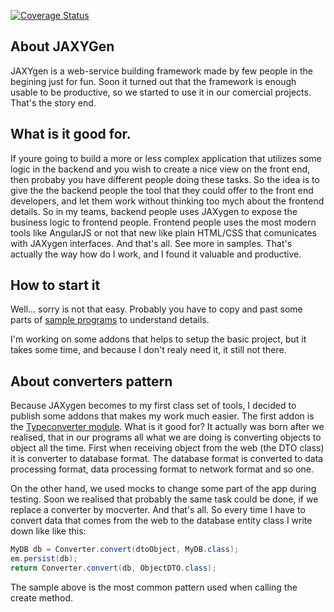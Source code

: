 [![Coverage Status](https://img.shields.io/coveralls/vicctor/jaxygen.svg)](https://coveralls.io/r/vicctor/jaxygen)

## About JAXYGen
JAXYgen is a web-service building framework made by few people in the begining just for fun. Soon it turned out that the framework is enough usable to be productive, so we started to use it in our comercial projects. That's the story end.

## What is it good for.
If youre going to build a more or less complex application that utilizes some logic in the backend and you wish to create a nice view on the front end, then probaby you have different people doing these tasks. So the idea is to give the the backend people the tool that they could offer to the front end developers, and let them work without thinking too mych about the frontend details. So in my teams, backend people uses JAXygen to expose the business logic to frontend people. Frontend people uses the most modern tools like AngularJS or not that new like plain HTML/CSS that comunicates with JAXygen interfaces. And that's all. See more in samples.
That's actually the way how do I work, and I found it valuable and productive.

## How to start it
Well... sorry is not that easy. Probably you have to copy and past some parts of [sample programs](https://github.com/vicctor/jaxygen/tree/master/jaxygen-api-sample) to understand details. 

I'm working on some addons that helps to setup the basic project, but it takes some time, and because I don't realy need it, it still not there.

## About converters pattern
Because JAXygen becomes to my first class set of tools, I decided to publish some addons that makes my work much easier. The first addon is the [Typeconverter module](https://github.com/vicctor/jaxygen/tree/master/jaxygen-typeconverter).
What is it good for?
It actually was born after we realised, that in our programs all what we are doing is converting objects to object all the time. First when receiving object from the web (the DTO class) it is converter to database format. The database format is converted to data processing format, data processing format to network format and so one.

On the other hand, we used mocks to change some part of the app during testing. Soon we realised that probably the same task could be done, if we replace a converter by mocverter. And that's all.
So every time I have to convert data that comes from the web to the database entity class I write down like like this:

```java
MyDB db = Converter.convert(dtoObject, MyDB.class);
em.persist(db);
return Converter.convert(db, ObjectDTO.class);
```

The sample above is the most common pattern used when calling the create method.
